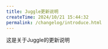 ```yaml
---
title: Juggle更新说明
createTime: 2024/10/21 15:44:32
permalink: /changelog/introduce.html
---
```


这是关于Juggle的更新说明